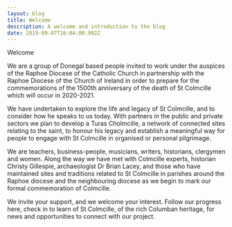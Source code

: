 ```yaml
---
layout: blog
title: Welcome
description: A welcome and introduction to the blog
date: 2019-09-07T16:04:00.992Z
---
```

Welcome

We are a group of Donegal based people invited to work under the auspices of the Raphoe Diocese of the Catholic Church in partnership with the Raphoe Diocese of the Church of Ireland in order to prepare for the commemorations of the 1500th anniversary of the death of St Colmcille which will occur in 2020-2021. 

We have undertaken to explore the life and legacy of St Colmcille, and to consider how he speaks to us today. With partners in the public and private sectors we plan to develop a Turas Cholmcille, a network of connected sites relating to the saint, to honour his legacy and establish a meaningful way for people to engage with St Colmcille in organised or personal pilgrimage. 

We are teachers, business-people, musicians, writers, historians, clergymen and women. Along the way we have met with Colmcille experts, historian Christy Gillespie, archaeologist Dr Brian Lacey, and those who have maintained sites and traditions related to St Colmcille in parishes around the Raphoe diocese and the neighbouring diocese as we begin to mark our formal commemoration of Colmcille. 

We invite your support, and we welcome your interest. Follow our progress here, check in to learn of St Colmcille, of the rich Columban heritage, for news and opportunities to connect with our project.
